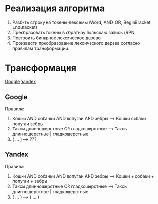 # Реализация алгоритма

1) Разбить строку на токены-лексемы (Word, AND, OR, BeginBracket, EndBracket)
2) Преобразовать токены в обратнау польскаю запись (RPN)
3) Построить бинарное лексическое дерево
4) Произвести преобразование лексического дерева согласно правилам трансформации.

# Трансформация

[Google](https://habrahabr.ru/sandbox/46956/)
[Yandex](https://yandex.ru/support/search/query-language/qlanguage.xml)

## Google

Правила:
1. Кошки AND собачки AND попугаи AND зебры --> Кошки собаки попугаи зебры
2. Таксы длинношерстные OR гладкошерстные --> Таксы длинношерстные | гладкошерстные
3. ( ... ) --> ??? 

## Yandex

Правила:
1. Кошки AND собачки AND попугаи AND зебры --> Кошки + собаки + попугаи + зебры
2. Таксы длинношерстные OR гладкошерстные --> Таксы длинношерстные | гладкошерстные
3. ( ... ) --> ( ... ) 
